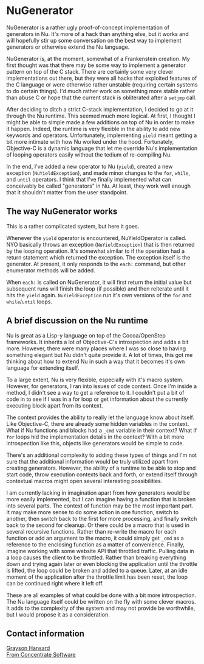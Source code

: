 # NuGenerator

NuGenerator is a rather ugly proof-of-concept implementation of generators in Nu.  It's more of a hack than anything else, but it works and will hopefully stir up some conversation on the best way to implement generators or otherwise extend the Nu language.

NuGenerator is, at the moment, somewhat of a Frankenstein creation.  My first thought was that there may be some way to implement a generator pattern on top of the C stack.  There are certainly some very clever implementations out there, but they were all hacks that exploited features of the C language or were otherwise rather unstable (requiring certain systems to do certain things).  I'd much rather work on something more stable rather than abuse C or hope that the current stack is obliterated after a `setjmp` call.

After deciding to ditch a strict C-stack implementation, I decided to go at it through the Nu runtime.  This seemed much more logical.  At first, I thought I might be able to simple made a few additions on top of Nu in order to make it happen.  Indeed, the runtime is very flexible in the ability to add new keywords and operators.  Unfortunately, implementing `yield` meant getting a bit more intimate with how Nu worked under the hood.  Fortunately, Objective-C is a dynamic language that let me override Nu's implementation of looping operators easily without the tedium of re-compiling Nu.

In the end, I've added a new operator to Nu (`yield`), created a new exception (`NuYieldException`), and made minor changes to the `for`, `while`, and `until` operators.  I think that I've finally implemented what can conceivably be called "generators" in Nu.  At least, they work well enough that it shouldn't matter from the user standpoint.


## The way NuGenerator works

This is a rather complicated system, but here it goes.

Whenever the `yield` operator is encountered, NuYieldOperator is called.  NYO basically throws an exception (`NuYieldException`) that is then returned by the looping operation.  It's somewhat similar to if the operation had a return statement which returned the exception.  The exception itself is the generator.  At present, it only responds to the `each:` command, but other enumerator methods will be added.

When `each:` is called on NuGenerator, it will first return the initial value but subsequent runs will finish the loop (if possible) and then reiterate until it hits the `yield` again.  `NuYieldException` run it's own versions of the `for` and `while`/`until` loops.


## A brief discussion on the Nu runtime

Nu is great as a Lisp-y language on top of the Cocoa/OpenStep frameworks.  It inherits a lot of Objective-C's introspection and adds a bit more.  However, there were many places where I was so close to having something elegant but Nu didn't quite provide it.  A lot of times, this got me thinking about how to extend Nu in such a way that it becomes it's own language for extending itself.

To a large extent, Nu is very flexible, especially with it's macro system.  However, for generators, I ran into issues of code context.  Once I'm inside a method, I didn't see a way to get a reference to it.  I couldn't put a bit of code in to see if I was in a for loop or get information about the currently executing block apart from its context.

The context provides the ability to really let the language know about itself.  Like Objective-C, there are already some hidden variables in the context.  What if Nu functions and blocks had a `_cmd` variable in their context?  What if `for` loops hid the implementation details in the context?  With a bit more introspection like this, objects like generators would be simple to code.

There's an additional complexity to adding these types of things and I'm not sure that the additional information would be truly utilized apart from creating generators.  However, the ability of a runtime to be able to stop and start code, throw execution contexts back and forth, or extend itself through contextual macros might open several interesting possibilities.

I am currently lacking in imagination apart from how generators would be more easily implemented, but I can imagine having a function that is broken into several parts.  The context of function may be the most
important part.  It may make more sense to do some action in one function, switch to another, then switch back to the first for more processing, and finally switch back to the second for cleanup.  Or there could be a macro that is used in several recursive functions.  Rather than re-write the macro for each function or add an argument to the macro, it could simply get `_cmd` as a reference to the enclosing function as a matter of convenience.  Finally, imagine working with some website API that throttled traffic.  Pulling data in a loop causes the client to be throttled.  Rather than breaking everything down and trying again later or even blocking the application until the throttle is lifted, the loop could be broken and added to a queue.  Later, at an idle moment of the application after the throttle limit has been reset, the loop can be continued right where it left off.

These are all examples of what could be done with a bit more introspection.  The Nu language itself could be written on the fly with some clever macros.  It adds to the complexity of the system and may not provide be worthwhile, but I would propose it as a consideration.


## Contact information

[Grayson Hansard](mailto:info@fromconcentratesoftware.com)  
[From Concentrate Software](http://fromconcentratesoftware.com/)




[nu]: http://programming.nu/